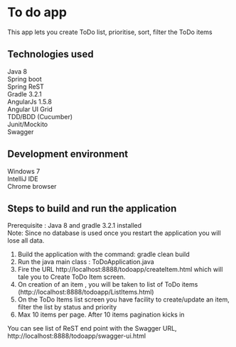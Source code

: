# To do app

This app lets you create ToDo list, prioritise, sort, filter the ToDo items

## Technologies used

Java 8  
Spring boot  
Spring ReST  
Gradle 3.2.1  
AngularJs 1.5.8  
Angular UI Grid  
TDD/BDD (Cucumber)  
Junit/Mockito  
Swagger  

## Development environment

Windows 7  
IntelliJ IDE  
Chrome browser  

## Steps to build and run the application

Prerequisite : Java 8 and gradle 3.2.1 installed  
Note: Since no database is used once you restart the application you will lose all data.

1) Build the application with the command: gradle clean build
2) Run the java main class : ToDoApplication.java
3) Fire the URL http://localhost:8888/todoapp/createItem.html which will tale you to Create ToDo Item screen.
4) On creation of an item , you will be taken to list of ToDo items (http://localhost:8888/todoapp/ListItems.html)
5) On the ToDo Items list screen you have facility to create/update an item, filter the list by status and priority
6) Max 10 items per page. After 10 items pagination kicks in  

You can see list of ReST end point with the Swagger URL, http://localhost:8888/todoapp/swagger-ui.html
